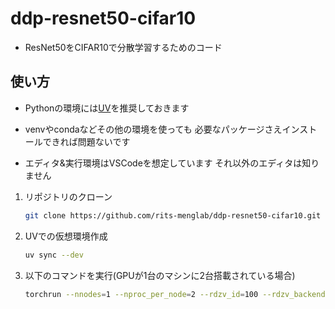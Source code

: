 # ddp-resnet50-cifar10

- ResNet50をCIFAR10で分散学習するためのコード

## 使い方

- Pythonの環境には[UV](https://docs.astral.sh/uv/)を推奨しておきます

- venvやcondaなどその他の環境を使っても 必要なパッケージさえインストールできれば問題ないです

- エディタ&実行環境はVSCodeを想定しています それ以外のエディタは知りません

1. リポジトリのクローン

    ```bash
    git clone https://github.com/rits-menglab/ddp-resnet50-cifar10.git
    ```

1. UVでの仮想環境作成

    ```bash
    uv sync --dev
    ```

1. 以下のコマンドを実行(GPUが1台のマシンに2台搭載されている場合)

    ```bash
    torchrun --nnodes=1 --nproc_per_node=2 --rdzv_id=100 --rdzv_backend=c10d --rdzv_endpoint=127.0.0.1:29400 __init__.py
    ```
